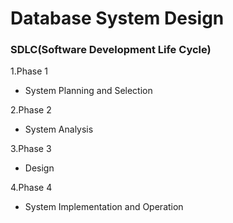 # Database System Design

### SDLC(Software Development Life Cycle)

1.Phase 1
  * System Planning and Selection

2.Phase 2
  * System Analysis

3.Phase 3
  * Design

4.Phase 4
  * System Implementation and Operation
